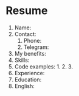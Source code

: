 # Resume
1. Name: 
2. Contact:
   1. Phone:
   2. Telegram: 
3. My benefits:
4. Skills: 
5. Code examples:
   1. 
   2. 
   3. 
6. Experience: 
7. Education: 
8. English: 
